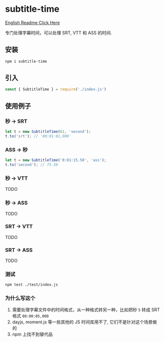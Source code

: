 # subtitle-time 
[English Readme Click Here](./README-en.md)   

专门处理字幕时间，可以处理 SRT, VTT 和 ASS 的时间.    

## 安装
```bash
npm i subtitle-time
```

## 引入
```javascript
const { SubtitleTime } = require('./index.js')
```

## 使用例子

### 秒 -> SRT
```javascript
let t = new SubtitleTime(61, 'second');
t.to('srt'); // '00:01:01,000'
```

### ASS -> 秒
```javascript
let t = new SubtitleTime('0:01:15.50', 'ass');
t.to('second'); // 75.50
```

### 秒 -> VTT
TODO

### 秒 -> ASS
TODO

### SRT -> VTT
TODO

### SRT -> ASS
TODO

### 测试
```bash
npm test ./test/index.js
```

### 为什么写这个
1. 需要处理字幕文件中的时间格式，从一种格式转另一种，比如把秒 `5` 转成 SRT 格式 `00:00:05,000`
2. dayjs, moment.js 等一些其他的 JS 时间库用不了, 它们不是针对这个场景做的
3. npm 上找不到替代品
